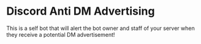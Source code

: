 # Discord Anti DM Advertising
 This is a self bot that will alert the bot owner and staff of your server when they receive a potential DM advertisement!
